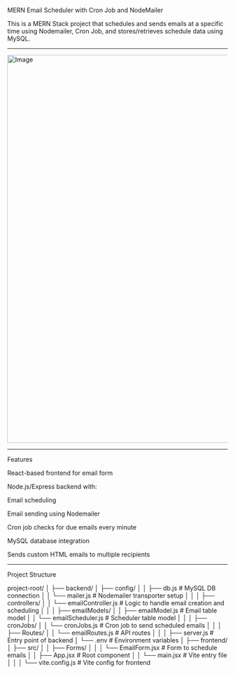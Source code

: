MERN Email Scheduler with Cron Job and NodeMailer

This is a MERN Stack project that schedules and sends emails at a specific time using Nodemailer, Cron Job, and stores/retrieves schedule data using MySQL.

---
<img width="1878" height="886" alt="Image" src="https://github.com/user-attachments/assets/dff3fcb1-a914-4177-a5dd-830256a82b43" />

---
 Features
 
React-based frontend for email form

Node.js/Express backend with:

Email scheduling

Email sending using Nodemailer

Cron job checks for due emails every minute

MySQL database integration

Sends custom HTML emails to multiple recipients

--- 

Project Structure

project-root/
│
├── backend/
│   ├── config/
│   │   ├── db.js                # MySQL DB connection
│   │   └── mailer.js            # Nodemailer transporter setup
│   │
│   ├── controllers/
│   │   └── emailController.js   # Logic to handle email creation and scheduling
│   │
│   ├── emailModels/
│   │   ├── emailModel.js        # Email table model
│   │   └── emailScheduler.js    # Scheduler table model
│   │
│   ├── cronJobs/
│   │   └── cronJobs.js          # Cron job to send scheduled emails
│   │
│   ├── Routes/
│   │   └── emailRoutes.js       # API routes
│   │
│   ├── server.js                # Entry point of backend
│   └── .env                     # Environment variables
│
├── frontend/
│   ├── src/
│   │   ├── Forms/
│   │   │   └── EmailForm.jsx    # Form to schedule emails
│   │   ├── App.jsx              # Root component
│   │   └── main.jsx             # Vite entry file
│   │
│   └── vite.config.js           # Vite config for frontend





